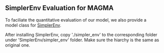 ## SimplerEnv Evaluation for MAGMA

To faciliate the quantitative evaluation of our model, we also provide a model class for [SimplerEnv](https://github.com/simpler-env/SimplerEnv).

After installing SimplerEnv, copy './simpler_env' to the corresponding folder under 'SimplerEnv/simpler_env' folder. Make sure the hiarchy is the same as original one.